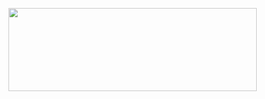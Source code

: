 <p>
  <img align="left" width="490" height="165" src="https://github-readme-stats.vercel.app/api?username=sabruss&show_icons=true&theme=radical"/>
</p>
